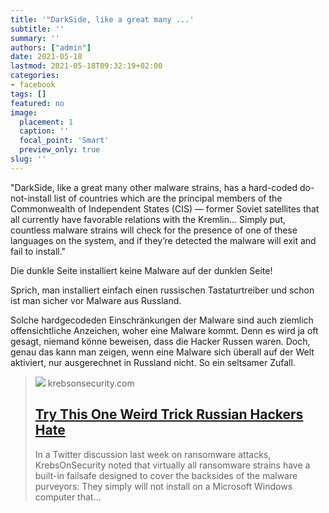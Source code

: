 ```yaml
---
title: '"DarkSide, like a great many ...'
subtitle: ''
summary: ''
authors: ["admin"]
date: 2021-05-18
lastmod: 2021-05-18T09:32:19+02:00
categories:
- facebook
tags: []
featured: no
image:
  placement: 1
  caption: ''
  focal_point: 'Smart'
  preview_only: true
slug: ''
---
```

"DarkSide, like a great many other malware strains, has a hard-coded do-not-install list of countries which are the principal members of the Commonwealth of Independent States (CIS) — former Soviet satellites that all currently have favorable relations with the Kremlin... Simply put, countless malware strains will check for the presence of one of these languages on the system, and if they’re detected the malware will exit and fail to install."

Die dunkle Seite installiert keine Malware auf der dunklen Seite!

Sprich, man installiert einfach einen russischen Tastaturtreiber und schon ist man sicher vor Malware aus Russland. 

Solche hardgecodeden Einschränkungen der Malware sind auch ziemlich offensichtliche Anzeichen, woher eine Malware kommt. Denn es wird ja oft gesagt, niemand könne beweisen, dass die Hacker Russen waren. Doch, genau das kann man zeigen, wenn eine Malware sich überall auf der Welt aktiviert, nur ausgerechnet in Russland nicht. So ein seltsamer Zufall.
> [![](https://krebsonsecurity.com/wp-content/uploads/2021/05/луныцше.png)](https://krebsonsecurity.com/2021/05/try-this-one-weird-trick-russian-hackers-hate/)
> krebsonsecurity.com
> ## [Try This One Weird Trick Russian Hackers Hate](https://krebsonsecurity.com/2021/05/try-this-one-weird-trick-russian-hackers-hate/)
>
>In a Twitter discussion last week on ransomware attacks, KrebsOnSecurity noted that virtually all ransomware strains have a built-in failsafe designed to cover the backsides of the malware purveyors: They simply will not install on a Microsoft Windows computer that…

